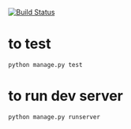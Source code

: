 [![Build Status](https://travis-ci.com/ryul99/scatterlab.svg?branch=master)](https://travis-ci.com/ryul99/scatterlab)

# to test
`python manage.py test`

# to run dev server
`python manage.py runserver`